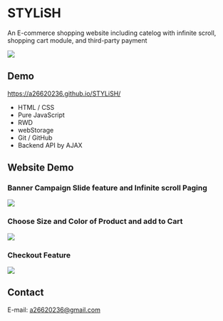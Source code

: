 # STYLiSH
An E-commerce shopping website including catelog with infinite scroll, shopping cart module, and third-party payment  

![](https://i.imgur.com/VIMhLy6.png)
## Demo
https://a26620236.github.io/STYLiSH/
- HTML / CSS
- Pure JavaScript
- RWD
- webStorage
- Git / GitHub
- Backend API by AJAX
## Website Demo
### Banner Campaign Slide feature and Infinite scroll Paging
![](https://i.imgur.com/lqevcxP.gif)

### Choose Size and Color of Product and add to Cart
![](https://i.imgur.com/qtdSDwo.gif)

### Checkout Feature
![](https://i.imgur.com/1qQcFjs.gif)

## Contact
E-mail: a26620236@gmail.com
